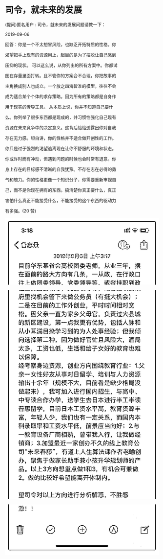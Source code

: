 # 司令，就未来的发展

(提问)匿名用户 : 司令，就未来的发展问题请教一下：

2019-09-06

回答：你是一个不太想冒风险，也缺乏开拓特质的性格。你

渴望把手上现有的资源用上，起目的是为了摆脱让自己感到

压抑的现状。 可以这么说，从你列出的所有方案中。你都试

图在存量里面打转。且不管你的方案合不合理，你把故事的

主角换成别人也成立。一个放之四海皆准的模型，往往不会

成为适合某个个体的求存策略。因为所有的策略都是自身作

用于现实的传导工具。 从本质上说，你并不知道自己要什

么。你列举了很多东西都是现成的，并习惯性强化自己现有

资源在未来竞争中的决定意义。这背后恰恰透露出你对自我

存在无力感。坦白讲，你的性格并不适合做开创性的工作。

你只是过于强烈的渴望逃离现在让你不舒服的环境和状态。

你或许时而有冲动，但遇到问题的时候也会时常有退意。你

身上存在的目标感不清晰的自我犹豫。不存在志在必得的勇

气和魄力。你的性格更像一个知识分子，你需要重新审视自

己，而不是你现在拥有的东西。搞清楚你真正要什么，真正

害怕什么真正不能接受什么，不能接受的这个东西的驱动力

有多强。(20 赞)

![image](img/Image_007.png)

![image](img/Image_008.png)

![image](img/Image_009.png)
